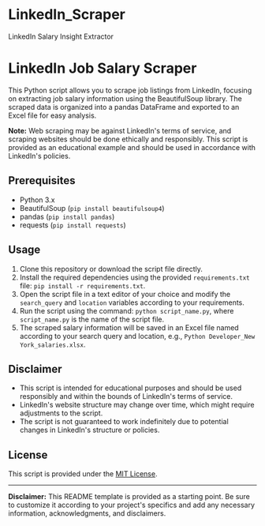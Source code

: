 # LinkedIn_Scraper
LinkedIn Salary Insight Extractor
# LinkedIn Job Salary Scraper

This Python script allows you to scrape job listings from LinkedIn, focusing on extracting job salary information using the BeautifulSoup library. The scraped data is organized into a pandas DataFrame and exported to an Excel file for easy analysis.

**Note:** Web scraping may be against LinkedIn's terms of service, and scraping websites should be done ethically and responsibly. This script is provided as an educational example and should be used in accordance with LinkedIn's policies.

## Prerequisites

- Python 3.x
- BeautifulSoup (`pip install beautifulsoup4`)
- pandas (`pip install pandas`)
- requests (`pip install requests`)

## Usage

1. Clone this repository or download the script file directly.
2. Install the required dependencies using the provided `requirements.txt` file: `pip install -r requirements.txt`.
3. Open the script file in a text editor of your choice and modify the `search_query` and `location` variables according to your requirements.
4. Run the script using the command: `python script_name.py`, where `script_name.py` is the name of the script file.
5. The scraped salary information will be saved in an Excel file named according to your search query and location, e.g., `Python Developer_New York_salaries.xlsx`.

## Disclaimer

- This script is intended for educational purposes and should be used responsibly and within the bounds of LinkedIn's terms of service.
- LinkedIn's website structure may change over time, which might require adjustments to the script.
- The script is not guaranteed to work indefinitely due to potential changes in LinkedIn's structure or policies.

## License

This script is provided under the [MIT License](LICENSE).

---

**Disclaimer:** This README template is provided as a starting point. Be sure to customize it according to your project's specifics and add any necessary information, acknowledgments, and disclaimers.

